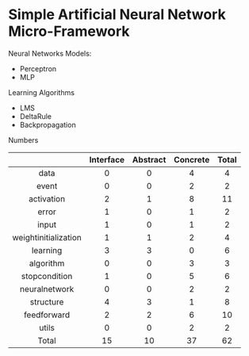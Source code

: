Simple Artificial Neural Network Micro-Framework
===========================================


Neural Networks Models:

- Perceptron
- MLP

Learning Algorithms

- LMS
- DeltaRule
- Backpropagation


Numbers

|						| Interface |	Abstract 	| Concrete	| Total	|
|:---------------------:|:---------:|:-------------:|:---------:|:-----:|
|data					| 0			| 0				| 4			| 4		|
|event					| 0			| 0				| 2			| 2		|
|activation				| 2			| 1				| 8			| 11	|
|error					| 1			| 0				| 1			| 2		|
|input					| 1			| 0				| 1			| 2		|
|weightinitialization	| 1			| 1				| 2			| 4		|
|learning				| 3			| 3				| 0			| 6		|
|algorithm				| 0			| 0				| 3			| 3		|
|stopcondition			| 1			| 0				| 5			| 6		|
|neuralnetwork			| 0			| 0				| 2			| 2		|
|structure				| 4			| 3				| 1			| 8		|
|feedforward			| 2			| 2				| 6			| 10	|
|utils					| 0			| 0				| 2			| 2		|
|				  Total | 15		| 10			| 37		| 62	|